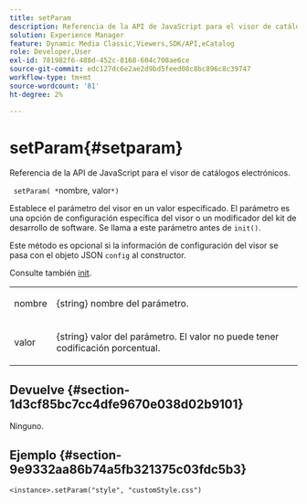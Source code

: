 ```yaml
---
title: setParam
description: Referencia de la API de JavaScript para el visor de catálogos electrónicos.
solution: Experience Manager
feature: Dynamic Media Classic,Viewers,SDK/API,eCatalog
role: Developer,User
exl-id: 781982f6-488d-452c-8168-604c708ae6ce
source-git-commit: edc127dc6e2ae2d9bd5feed08c8bc896c8c39747
workflow-type: tm+mt
source-wordcount: '81'
ht-degree: 2%

---
```


# setParam{#setparam}

Referencia de la API de JavaScript para el visor de catálogos electrónicos.

` setParam( *`nombre, valor`*)`

Establece el parámetro del visor en un valor especificado. El parámetro es una opción de configuración específica del visor o un modificador del kit de desarrollo de software. Se llama a este parámetro antes de `init()`.

Este método es opcional si la información de configuración del visor se pasa con el objeto JSON `config` al constructor.

Consulte también [init](../../../c-html5-s7-aem-asset-viewers/c-html5-20-ecatalog-viewer-about/c-html5-20-ecatalog-viewer-javascriptapiref/r-html5-ecatalog-viewer-20-javascriptapiref-init.md#reference-aee94dd92a28410784f7a1792e28683b).

<table id="table_896DFF34A68A403DB93A6D597461A573"> 
 <tbody> 
  <tr> 
   <td colname="col1"> <p> <span class="codeph"> <span class="varname"> nombre </span> </span> </p> </td> 
   <td colname="col2"> <p> <span class="codeph"> {string} </span> nombre del parámetro. </p> </td> 
  </tr> 
  <tr> 
   <td colname="col1"> <p> <span class="codeph"> <span class="varname"> valor </span> </span> </p> </td> 
   <td colname="col2"> <p> <span class="codeph"> {string} </span> valor del parámetro. El valor no puede tener codificación porcentual. </p> </td> 
  </tr> 
 </tbody> 
</table>

## Devuelve {#section-1d3cf85bc7cc4dfe9670e038d02b9101}

Ninguno.

## Ejemplo {#section-9e9332aa86b74a5fb321375c03fdc5b3}

```
<instance>.setParam("style", "customStyle.css")
```
